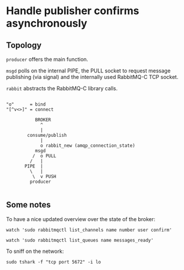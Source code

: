 # Handle publisher confirms asynchronously #

## Topology ##

`producer` offers the main function.

`msgd` polls on the internal PIPE, the PULL socket to request message publishing (via signal) and the internally used RabbitMQ-C TCP socket.

`rabbit` abstracts the RabbitMQ-C library calls.


```

"o"      = bind
"[^v<>]" = connect

           BROKER
             ^
             |
        consume/publish
             | 
             o rabbit_new (amqp_connection_state)
           msgd 
          /  o PULL
         /   |
       PIPE  |
         \   |
          \  v PUSH
         producer


```

## Some notes ##

To have a nice updated overview over the state of the broker:

`watch 'sudo rabbitmqctl list_channels name number user confirm'`

`watch 'sudo rabbitmqctl list_queues name messages_ready'`

To sniff on the network:

`sudo tshark -f "tcp port 5672" -i lo`


